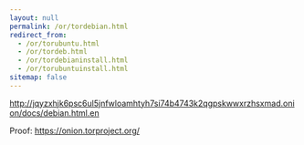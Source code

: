 ```yaml
---
layout: null
permalink: /or/tordebian.html
redirect_from:
  - /or/torubuntu.html
  - /or/tordeb.html
  - /or/tordebianinstall.html
  - /or/torubuntuinstall.html
sitemap: false
---
```


http://jqyzxhjk6psc6ul5jnfwloamhtyh7si74b4743k2qgpskwwxrzhsxmad.onion/docs/debian.html.en

Proof: https://onion.torproject.org/
